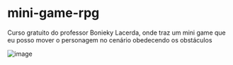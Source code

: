 # mini-game-rpg
Curso gratuito do professor Bonieky Lacerda, onde traz um mini game que eu posso mover o personagem no cenário obedecendo os obstáculos 

![image](https://user-images.githubusercontent.com/38568926/227549599-001c7e4a-b41d-4b0f-bd4a-144ececc7772.png)

